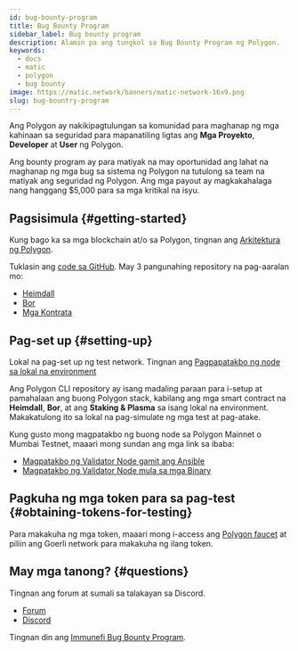 ```yaml
---
id: bug-bounty-program
title: Bug Bounty Program
sidebar_label: Bug bounty program
description: Alamin pa ang tungkol sa Bug Bounty Program ng Polygon.
keywords:
  - docs
  - matic
  - polygon
  - bug bounty
image: https://matic.network/banners/matic-network-16x9.png
slug: bug-bountry-program
---
```


Ang Polygon ay nakikipagtulungan sa komunidad para maghanap ng mga kahinaan sa seguridad para mapanatiling ligtas ang **Mga Proyekto**, **Developer** at **User** ng Polygon.

Ang bounty program ay para matiyak na may oportunidad ang lahat na maghanap ng mga bug sa sistema ng Polygon na tutulong sa team na matiyak ang seguridad ng Polygon. Ang mga payout ay magkakahalaga nang hanggang $5,000 para sa mga kritikal na isyu.

## Pagsisimula {#getting-started}

Kung bago ka sa mga blockchain at/o sa Polygon, tingnan ang [Arkitektura ng Polygon](/docs/home/architecture/polygon-architecture).

Tuklasin ang [code sa GitHub](https://github.com/maticnetwork). May 3 pangunahing repository na pag-aaralan mo:

* [Heimdall](https://github.com/maticnetwork/heimdall)
* [Bor](https://github.com/maticnetwork/bor)
* [Mga Kontrata](https://github.com/maticnetwork/contracts)

## Pag-set up {#setting-up}

Lokal na pag-set up ng test network. Tingnan ang [Pagpapatakbo ng node sa lokal na environment](https://github.com/maticnetwork/matic-cli)

Ang Polygon CLI repository ay isang madaling paraan para i-setup at pamahalaan ang buong Polygon stack, kabilang ang mga smart contract na **Heimdall**, **Bor**, at ang **Staking & Plasma** sa isang lokal na environment. Makakatulong ito sa lokal na pag-simulate ng mga test at pag-atake.

Kung gusto mong magpatakbo ng buong node sa Polygon Mainnet o Mumbai Testnet, maaari mong sundan ang mga link sa ibaba:

* [Magpatakbo ng Validator Node gamit ang Ansible](/docs/maintain/validate/run-validator-ansible)
* [Magpatakbo ng Validator Node mula sa mga Binary](/docs/maintain/validate/run-validator-binaries)

## Pagkuha ng mga token para sa pag-test {#obtaining-tokens-for-testing}

Para makakuha ng mga token, maaari mong i-access ang [Polygon faucet](https://faucet.polygon.technology/) at piliin ang Goerli network para makakuha ng ilang token.

## May mga tanong? {#questions}

Tingnan ang forum at sumali sa talakayan sa Discord.

* [Forum](https://forum.polygon.technology)
* [Discord](https://discord.com/invite/0xPolygon)

Tingnan din ang [Immunefi Bug Bounty Program](https://immunefi.com/bounty/polygon/).
